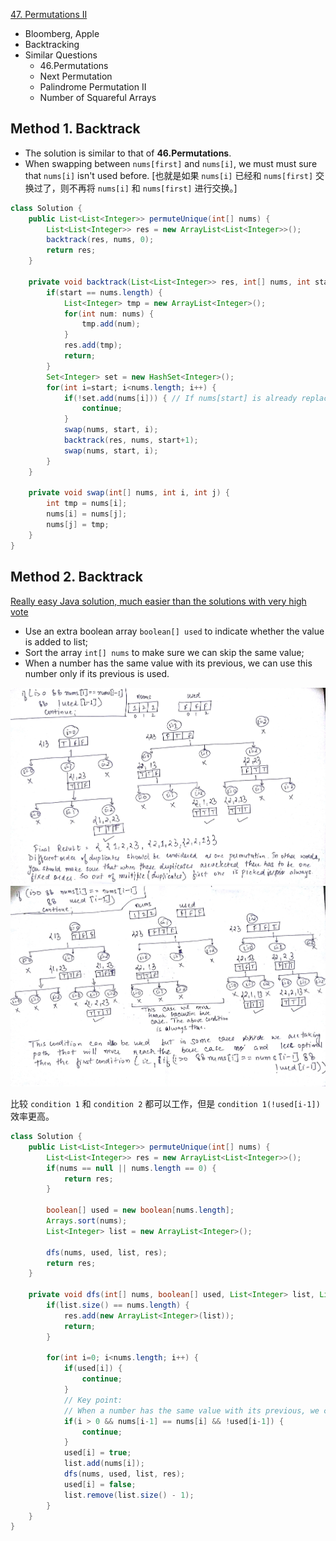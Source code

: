 [47. Permutations II](https://leetcode.com/problems/permutations-ii/)

* Bloomberg, Apple
* Backtracking
* Similar Questions
    * 46.Permutations
    * Next Permutation
    * Palindrome Permutation II
    * Number of Squareful Arrays
    
    
## Method 1. Backtrack
* The solution is similar to that of **46.Permutations**.
* When swapping between `nums[first]` and `nums[i]`, we must must sure that `nums[i]` isn't used before.
[也就是如果 `nums[i]` 已经和 `nums[first]` 交换过了，则不再将 `nums[i]` 和 `nums[first]` 进行交换。]
 
```java 
class Solution {
    public List<List<Integer>> permuteUnique(int[] nums) {
        List<List<Integer>> res = new ArrayList<List<Integer>>();
        backtrack(res, nums, 0);
        return res;
    }
    
    private void backtrack(List<List<Integer>> res, int[] nums, int start) {
        if(start == nums.length) {
            List<Integer> tmp = new ArrayList<Integer>();
            for(int num: nums) {
                tmp.add(num);
            }
            res.add(tmp);
            return;
        }
        Set<Integer> set = new HashSet<Integer>();
        for(int i=start; i<nums.length; i++) {
            if(!set.add(nums[i])) { // If nums[start] is already replaced by nums[i], skip. If set doesn't contains, then add() will return true
                continue;
            }
            swap(nums, start, i);
            backtrack(res, nums, start+1);
            swap(nums, start, i);
        }
    }
    
    private void swap(int[] nums, int i, int j) {
        int tmp = nums[i];
        nums[i] = nums[j];
        nums[j] = tmp;
    }
}
```


## Method 2. Backtrack
[Really easy Java solution, much easier than the solutions with very high vote](https://leetcode.com/problems/permutations-ii/discuss/18594/Really-easy-Java-solution-much-easier-than-the-solutions-with-very-high-vote)

* Use an extra boolean array `boolean[] used` to indicate whether the value is added to list;
* Sort the array `int[] nums` to make sure we can skip the same value;
* When a number has the same value with its previous, we can use this number only if its previous is used.

![permutaions_II_condition_1](images/47_permutation-II-1.jpg)
![permutaions_II_condition_2](images/47_permutation-II-2.jpg)

比较 `condition 1` 和 `condition 2` 都可以工作，但是 `condition 1(!used[i-1])` 效率更高。

```java 
class Solution {
    public List<List<Integer>> permuteUnique(int[] nums) {
        List<List<Integer>> res = new ArrayList<List<Integer>>();
        if(nums == null || nums.length == 0) {
            return res;
        }
        
        boolean[] used = new boolean[nums.length];
        Arrays.sort(nums);
        List<Integer> list = new ArrayList<Integer>();
        
        dfs(nums, used, list, res);
        return res;
    }
    
    private void dfs(int[] nums, boolean[] used, List<Integer> list, List<List<Integer>> res) {
        if(list.size() == nums.length) {
            res.add(new ArrayList<Integer>(list));
            return;
        }
        
        for(int i=0; i<nums.length; i++) {
            if(used[i]) {
                continue;
            }
            // Key point:
            // When a number has the same value with its previous, we can use this number only if its previous is used.
            if(i > 0 && nums[i-1] == nums[i] && !used[i-1]) {
                continue;
            }
            used[i] = true;
            list.add(nums[i]);
            dfs(nums, used, list, res);
            used[i] = false;
            list.remove(list.size() - 1);
        }
    }
}
```